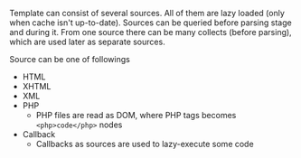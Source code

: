 Template can consist of several sources. All of them are lazy loaded (only when cache isn't up-to-date). Sources can be queried before parsing stage and during it. From one source there can be many collects (before parsing), which are used later as separate sources.

Source can be one of followings
  * HTML
  * XHTML
  * XML
  * PHP
    * PHP files are read as DOM, where PHP tags becomes `<php>code</php>` nodes
  * Callback
    * Callbacks as sources are used to lazy-execute some code